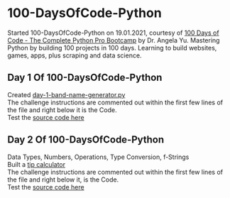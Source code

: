 # 100-DaysOfCode-Python
Started 100-DaysOfCode-Python on 19.01.2021, courtesy of [100 Days of Code - The Complete Python Pro Bootcamp](https://www.udemy.com/course/100-days-of-code/) by Dr. Angela Yu. Mastering Python by building 100 projects in 100 days. Learning to build websites, games, apps, plus scraping and data science.

## Day 1 Of 100-DaysOfCode-Python
Created [day-1-band-name-generator.py](https://github.com/Teresia-Kirungo/100-DaysOfCode-Python/blob/main/day-1-band-name-generator.py) <br>
The challenge instructions are commented out within the first few lines of the file and right below it is the Code.<br>
Test the [source code here](https://repl.it/@terrykirungo/band-name-generator-start#main.py)

## Day 2 Of 100-DaysOfCode-Python
Data Types, Numbers, Operations, Type Conversion, f-Strings </br>
Built a [tip calculator](https://github.com/Teresia-Kirungo/100-DaysOfCode-Python/blob/main/day-2-Tip-Calculator.py)<br>
The challenge instructions are commented out within the first few lines of the file and right below it, is the Code.<br>
Test the [source code here](https://repl.it/@terrykirungo/band-name-generator-start#main.py)
